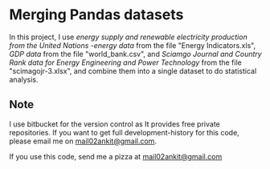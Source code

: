 # Merging Pandas datasets
In this project, I use *energy supply and renewable electricity production from the United Nations -energy data* from
the file "Energy Indicators.xls", *GDP data* from the file "world_bank.csv", and *Sciamgo Journal and Country Rank data
for Energy Engineering and Power Technology* from the file "scimagojr-3.xlsx", and combine them into
a single dataset to do statistical analysis.

## Note
I use bitbucket for the version control as It provides free private repositories. If you want to get full development-history for this code, please email me on mail02ankit@gmail.com.

If you use this code, send me a pizza at mail02ankit@gmail.com

